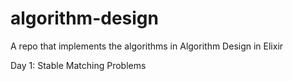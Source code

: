 # algorithm-design
A repo that implements the algorithms in Algorithm Design in Elixir

Day 1: Stable Matching Problems

